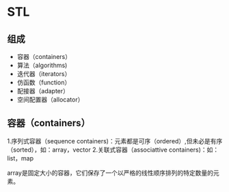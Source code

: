 # STL

## 组成

- 容器（containers）
- 算法（algorithms)
- 迭代器（iterators）
- 仿函数（function）
- 配接器（adapter）
- 空间配置器（allocator）

## 容器（containers）

1.序列式容器（sequence containers)：元素都是可序（ordered）,但未必是有序（sorted），如：array，vector
2.关联式容器（associattive containers)：如：list，map

array是固定大小的容器，它们保存了一个以严格的线性顺序排列的特定数量的元素。

